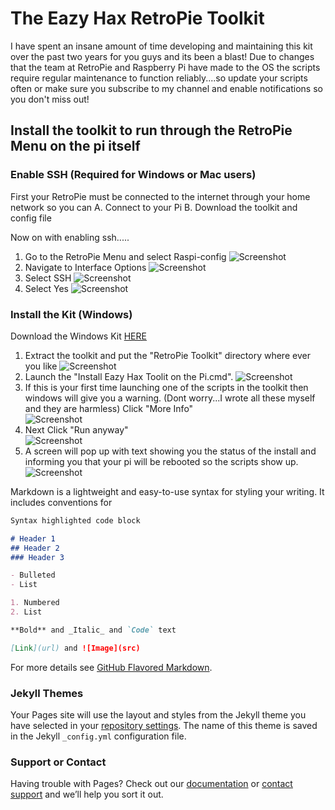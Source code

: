 # The Eazy Hax RetroPie Toolkit
I have spent an insane amount of time developing and maintaining this kit over the past two years for you guys and its been a blast! Due to changes that the team at RetroPie and Raspberry Pi have made to the OS the scripts require regular maintenance to function reliably....so update your scripts often or make sure you subscribe to my channel and enable notifications so you don't miss out! 
 

## Install the toolkit to run through the RetroPie Menu on the pi itself
### Enable SSH (Required for Windows or Mac users)

First your RetroPie must be connected to the internet through your home network so you can
A. Connect to your Pi 
B. Download the toolkit and config file

Now on with enabling ssh.....

1. Go to the RetroPie Menu and select Raspi-config
![Screenshot](/images/ssh1.JPG)
2. Navigate to Interface Options
![Screenshot](/images/ssh2.JPG)
3. Select SSH
![Screenshot](/images/ssh3.JPG)
4. Select Yes
![Screenshot](/images/ssh4.PNG)

### Install the Kit (Windows)

Download the Windows Kit [HERE](http://eazyhax.com/pitime/retropie_toolkit_v2/RetroPie%20Toolkit.zip)
1. Extract the toolkit and put the "RetroPie Toolkit" directory where ever you like
![Screenshot](/images/windows1.PNG)
1. Launch the "Install Eazy Hax Toolit on the Pi.cmd".
![Screenshot](/images/windows2.PNG)
1. If this is your first time launching one of the scripts in the toolkit then windows will give you a warning. (Dont worry...I wrote all these myself and they are harmless) Click "More Info"  
![Screenshot](/images/windows3.PNG)
1. Next Click "Run anyway"  
![Screenshot](/images/windows4.PNG)
1. A screen will pop up with text showing you the status of the install and informing you that your pi will be rebooted so the scripts show up.   
![Screenshot](/images/windows5.PNG)





Markdown is a lightweight and easy-to-use syntax for styling your writing. It includes conventions for

```markdown
Syntax highlighted code block

# Header 1
## Header 2
### Header 3

- Bulleted
- List

1. Numbered
2. List

**Bold** and _Italic_ and `Code` text

[Link](url) and ![Image](src)
```

For more details see [GitHub Flavored Markdown](https://guides.github.com/features/mastering-markdown/).

### Jekyll Themes

Your Pages site will use the layout and styles from the Jekyll theme you have selected in your [repository settings](https://github.com/Shakz76/Eazy-Hax-RetroPie-Toolkit/settings). The name of this theme is saved in the Jekyll `_config.yml` configuration file.

### Support or Contact

Having trouble with Pages? Check out our [documentation](https://help.github.com/categories/github-pages-basics/) or [contact support](https://github.com/contact) and we’ll help you sort it out.
